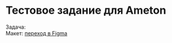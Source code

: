 # Тестовое задание для Ameton
Задача:  
Макет: [переход в Figma](https://www.figma.com/file/JABXFhKwCHk4QTy6rXWVXU/vkusvill?node-id=1%3A56)  